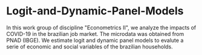 # Logit-and-Dynamic-Panel-Models
In this work group of discipline "Econometrics II", we analyze the impacts of COVID-19 in the brazilian job market. The microdata was obtained from PNAD (IBGE). We estimate logit and dynamic panel models to evalute a serie of economic and social variables of the brazilian households.
